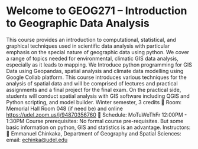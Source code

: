 # Welcome to GEOG271 – Introduction to Geographic Data Analysis

This course provides an introduction to computational, statistical, and graphical techniques used in scientific data
analysis with particular emphasis on the special nature of geographic data using python. We cover a range of topics
needed for environmental, climatic GIS data analysis, especially as it leads to mapping. We Introduce python
programming for GIS Data using Geopandas, spatial analysis and climate data modelling using Google Collab platform.
This course introduces various techniques for the analysis of spatial data and will be comprised of lectures and practical
assignments and a final project for the final exam. On the practical side, students will conduct spatial analysis with GIS
software including QGIS and Python scripting, and model builder.
Winter semester, 3 credits
 Room: Memorial Hall Room 048 (if need be) and online https://udel.zoom.us/j/94870356760
 Schedule: MoTuWeThFr 12:00PM - 1:30PM
Course prerequisites: No formal course pre-requisites. But some basic information on python, GIS and statistics is
an advantage.
Instructors:
 Emmanuel Chinkaka, Department of Geography and Spatial Sciences:
email: echinka@udel.edu
